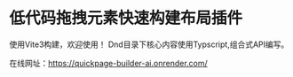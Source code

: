 # 低代码拖拽元素快速构建布局插件

使用Vite3构建，欢迎使用！
Dnd目录下核心内容使用Typscript,组合式API编写。

在线网址：https://quickpage-builder-ai.onrender.com/
